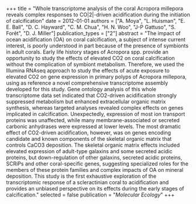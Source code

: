 +++
title = "Whole transcriptome analysis of the coral Acropora millepora reveals complex responses to CO|2|-driven acidification during the initiation of calcification"
date = 2012-01-01
authors = ["A. Moya", "L. Huisman", "E. E. Ball", "D. C. Hayward", "C. M. Chua", "H. N. Woo", "J-P Gattuso", "S. Forêt", "D. J. Miller"]
publication_types = ["2"]
abstract = "The impact of ocean acidification (OA) on coral calcification, a subject of intense current interest, is poorly understood in part because of the presence of symbionts in adult corals. Early life history stages of Acropora spp. provide an opportunity to study the effects of elevated CO2 on coral calcification without the complication of symbiont metabolism. Therefore, we used the Illumina RNAseq approach to study the effects of acute exposure to elevated CO2 on gene expression in primary polyps of Acropora millepora, using as reference a novel comprehensive transcriptome assembly developed for this study. Gene ontology analysis of this whole transcriptome data set indicated that CO2-driven acidification strongly suppressed metabolism but enhanced extracellular organic matrix synthesis, whereas targeted analyses revealed complex effects on genes implicated in calcification. Unexpectedly, expression of most ion transport proteins was unaffected, while many membrane-associated or secreted carbonic anhydrases were expressed at lower levels. The most dramatic effect of CO2-driven acidification, however, was on genes encoding candidate and known components of the skeletal organic matrix that controls CaCO3 deposition. The skeletal organic matrix effects included elevated expression of adult-type galaxins and some secreted acidic proteins, but down-regulation of other galaxins, secreted acidic proteins, SCRiPs and other coral-specific genes, suggesting specialized roles for the members of these protein families and complex impacts of OA on mineral deposition. This study is the first exhaustive exploration of the transcriptomic response of a scleractinian coral to acidification and provides an unbiased perspective on its effects during the early stages of calcification."
selected = false
publication = "*Molecular Ecology*"
+++

